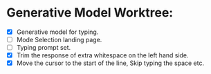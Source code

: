 # Generative Model Worktree:
 - [x] Generative model for typing. 
 - [ ] Mode Selection landing page.
 - [ ] Typing prompt set.
 - [x] Trim the response of extra whitespace on the left hand side. 
 - [x] Move the cursor to the start of the line, Skip typing the space etc.
